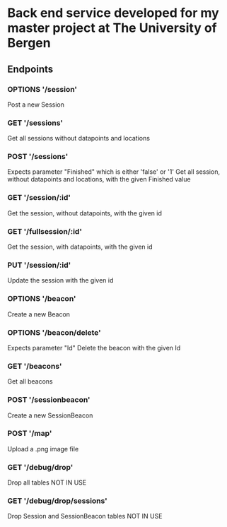 # Back end service developed for my master project at The University of Bergen

## Endpoints

### OPTIONS '/session'
Post a new Session

### GET '/sessions'
Get all sessions without datapoints and locations

### POST '/sessions'
Expects parameter "Finished" which is either 'false' or '1'
Get all session, without datapoints and locations,  with the given Finished value

### GET '/session/:id'
Get the session, without datapoints, with the given id

### GET '/fullsession/:id'
Get the session, with datapoints, with the given id

### PUT '/session/:id'
Update the session with the given id

### OPTIONS '/beacon'
Create a new Beacon

### OPTIONS '/beacon/delete'
Expects parameter "Id"
Delete the beacon with the given Id

### GET '/beacons'
Get all beacons

### POST '/sessionbeacon'
Create a new SessionBeacon

### POST '/map'
Upload a .png image file

### GET '/debug/drop'
Drop all tables
NOT IN USE

### GET '/debug/drop/sessions'
Drop Session and SessionBeacon tables
NOT IN USE
